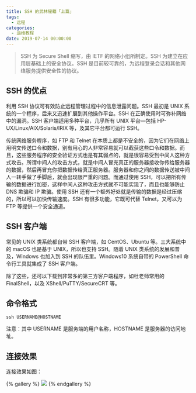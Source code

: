 ```yaml
---
title: SSH 的武林秘籍「上篇」
tags:
  - 远程
categories:
  - 运维教程
date: 2019-07-14 00:00:00
---
```


> SSH 为 Secure Shell 缩写，由 IETF 的网络小组所制定。SSH 为建立在应用层基础上的安全协议。SSH 是目前较可靠的，为远程登录会话和其他网络服务提供安全性的协议。

<!-- more -->

## SSH 的优点

利用 SSH 协议可有效防止远程管理过程中的信息泄露问题。SSH 最初是 UNIX 系统的一个程序，后来又迅速扩展到其他操作平台。SSH 在正确使用时可弥补网络中的漏洞。SSH 客户端适用多种平台，几乎所有 UNIX 平台—包括 HP-UX/Linux/AIX/Solaris/IRIX 等，及其它平台都可运行 SSH。

传统网络服务程序，如 FTP 和 Telnet 在本质上都是不安全的，因为它们在网络上用明文传送口令和数据，别有用心的人非常容易就可以截获这些口令和数据。而且，这些服务程序的安全验证方式也是有其弱点的，就是很容易受到中间人这种方式攻击。所谓中间人的攻击方式，就是中间人冒充真正的服务器接收你传给服务器的数据，然后再冒充你把数据传给真正服务器。服务器和你之间的数据传送被中间人一转手做了手脚后，就会出现很严重的问题。而通过使用 SSH，可以把所有传输的数据进行加密，这样中间人这种攻击方式就不可能实现了，而且也能够防止 DNS 欺骗和 IP 欺骗。使用 SSH 还有一个额外好处就是传输的数据是经过压缩的，所以可以加快传输速度。SSH 有很多功能，它既可代替 Telnet，又可以为 FTP 等提供一个安全通道。

## SSH 客户端

常见的 UNIX 类系统都自带 SSH 客户端，如 CentOS、Ubuntu 等。三大系统中的 macOS 也是基于 UNIX，所以也支持 SSH。随着 UNIX 类系统的发展和普及，Windows 也加入到 SSH 的队伍里。Windows10 系统自带的 PowerShell 命令行工具就集成了 SSH 客户端。

除了这些，还可以下载到非常多的第三方客户端程序，如杜老师常用的 FinalShell，以及 XShell/PuTTY/SecureCRT 等。

## 命令格式

```
ssh USERNAME@HOSTNAME
```

注意：其中 USERNAME 是服务端的用户名称，HOSTNAME 是服务器的访问地址。

## 连接效果

连接效果如图：

{% gallery %}
![](https://cdn.dusays.com/2019/07/5-1.jpg/1)
{% endgallery %}
